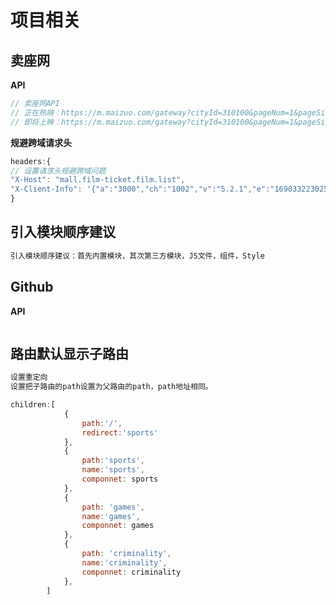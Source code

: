 # 项目相关

## 卖座网

**API**

```javascript
// 卖座网API
// 正在热映：https://m.maizuo.com/gateway?cityId=310100&pageNum=1&pageSize=10&type=1&k=9925800
// 即将上映：https://m.maizuo.com/gateway?cityId=310100&pageNum=1&pageSize=10&type=2&k=9925800
```

**规避跨域请求头**

```javascript
headers:{
// 设置请求头规避跨域问题
"X-Host": "mall.film-ticket.film.list",
"X-Client-Info": '{"a":"3000","ch":"1002","v":"5.2.1","e":"16903322302568072615428097"}'
}
```

## 引入模块顺序建议

```javascript
引入模块顺序建议：首先内置模块，其次第三方模块，JS文件，组件，Style
```

## Github

**API**

```javascript

```

## 路由默认显示子路由

```javascript
设置重定向
设置把子路由的path设置为父路由的path，path地址相同。
```

```javascript
children:[
            {
                path:'/',
                redirect:'sports'
            },
            {
                path:'sports',
                name:'sports',
                componnet: sports
            },
            {
                path: 'games',
                name:'games',
                componnet: games
            },
            {
                path: 'criminality',
                name:'criminality',
                componnet: criminality
            },
        ]
```

